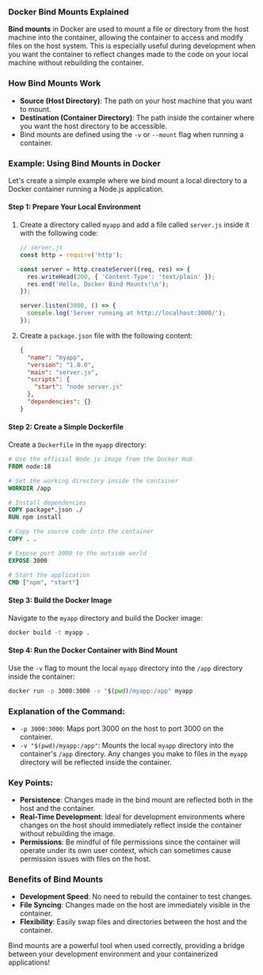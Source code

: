 ### **Docker Bind Mounts Explained**

**Bind mounts** in Docker are used to mount a file or directory from the host machine into the container, allowing the container to access and modify files on the host system. This is especially useful during development when you want the container to reflect changes made to the code on your local machine without rebuilding the container.

### **How Bind Mounts Work**

- **Source (Host Directory)**: The path on your host machine that you want to mount.
- **Destination (Container Directory)**: The path inside the container where you want the host directory to be accessible.
- Bind mounts are defined using the `-v` or `--mount` flag when running a container.

### **Example: Using Bind Mounts in Docker**

Let's create a simple example where we bind mount a local directory to a Docker container running a Node.js application.

#### **Step 1: Prepare Your Local Environment**

1. Create a directory called `myapp` and add a file called `server.js` inside it with the following code:

   ```javascript
   // server.js
   const http = require('http');

   const server = http.createServer((req, res) => {
     res.writeHead(200, { 'Content-Type': 'text/plain' });
     res.end('Hello, Docker Bind Mounts!\n');
   });

   server.listen(3000, () => {
     console.log('Server running at http://localhost:3000/');
   });
   ```

2. Create a `package.json` file with the following content:

   ```json
   {
     "name": "myapp",
     "version": "1.0.0",
     "main": "server.js",
     "scripts": {
       "start": "node server.js"
     },
     "dependencies": {}
   }
   ```

#### **Step 2: Create a Simple Dockerfile**

Create a `Dockerfile` in the `myapp` directory:

```Dockerfile
# Use the official Node.js image from the Docker Hub
FROM node:18

# Set the working directory inside the container
WORKDIR /app

# Install dependencies
COPY package*.json ./
RUN npm install

# Copy the source code into the container
COPY . .

# Expose port 3000 to the outside world
EXPOSE 3000

# Start the application
CMD ["npm", "start"]
```

#### **Step 3: Build the Docker Image**

Navigate to the `myapp` directory and build the Docker image:

```bash
docker build -t myapp .
```

#### **Step 4: Run the Docker Container with Bind Mount**

Use the `-v` flag to mount the local `myapp` directory into the `/app` directory inside the container:

```bash
docker run -p 3000:3000 -v "$(pwd)/myapp:/app" myapp
```

### **Explanation of the Command:**

- `-p 3000:3000`: Maps port 3000 on the host to port 3000 on the container.
- `-v "$(pwd)/myapp:/app"`: Mounts the local `myapp` directory into the container's `/app` directory. Any changes you make to files in the `myapp` directory will be reflected inside the container.

### **Key Points:**

- **Persistence**: Changes made in the bind mount are reflected both in the host and the container.
- **Real-Time Development**: Ideal for development environments where changes on the host should immediately reflect inside the container without rebuilding the image.
- **Permissions**: Be mindful of file permissions since the container will operate under its own user context, which can sometimes cause permission issues with files on the host.

### **Benefits of Bind Mounts**

- **Development Speed**: No need to rebuild the container to test changes.
- **File Syncing**: Changes made on the host are immediately visible in the container.
- **Flexibility**: Easily swap files and directories between the host and the container.

Bind mounts are a powerful tool when used correctly, providing a bridge between your development environment and your containerized applications!